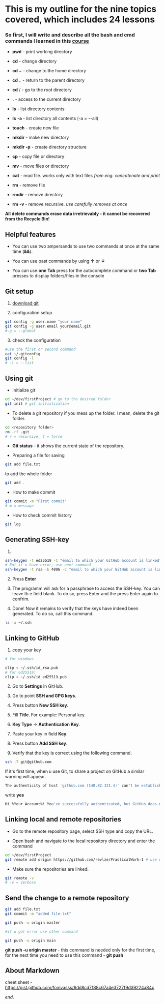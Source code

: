 # This is my outline for the nine topics covered, which includes 24 lessons 

### So first, I will write and describe all the bash and cmd commands I learned in this [course](https://practicum.yandex.ru/profile/git-basics/ "Git basics from Yandex") 

- **pwd** - print working directory

- **cd** - change directory

- **cd** ~ - change to the home directory

- **cd** .. - return to the parent directory

- **cd** / - go to the root directory

- **.** - access to the current directory

- **ls** - list directory contents

- **ls** **-a** - list directory all contents (-a = --all)

- **touch** - create new file

- **mkdir** - make new directory

- **mkdir** **-p** - create directory structure

- **cp** - copy file or directory

- **mv** - move files or directory

- **cat** - read file. works only with text files *from eng. concatenate and print*

- **rm** - remove file

- **rmdir** - remove directory

- **rm** **-v** - remove recursive. *use carefully removes at once*

**All delete commands erase data irretrievably - it cannot be recovered from the Recycle Bin!**


## Helpful features

- You can use two ampersands to use two commands at once at the same time (**&&**).

- You can use past commands by using **↑** or **↓**

- You can use **one Tab** press for the autocomplete command or **two Tab** presses to display folders/files in the console

## Git setup
1. [download git](https://git-scm.com/downloads)

2. configuration setup
``` bash
git config -g user.name "your name"
git config -g user.email your@email.git
#-g = --global
```

3. check the configuration
``` bash
#use the first or second command
cat ~/.gitconfig 
git config -l
# -l = --list
```

## Using git

-  Initialize git 
``` bash
cd ~/dev/firstProject # go to the desired folder
git init # git initialization
```

- To delete a git repository if you mess up the folder. I mean, delete the git folder.
``` bash
cd <repository folder>
rm -rf .git
# r = recursive, f = force
```

- **Git status** - it shows the current state of the repository.

- Preparing a file for saving
``` bash
git add file.txt
```

to add the whole folder
``` bash
git add .
```

- How to make commit
``` bash
git commit -m "First commit"
# m = message
```

- How to check commit history
``` bash
git log
```

## Generating SSH-key

1.
``` bash
ssh-keygen -t ed25519 -C "email to which your GitHub account is linked"
# But if u have error, use next command
ssh-keygen -t rsa -b 4096 -C "email to which your GitHub account is linked"
```

2. Press **Enter**

3. The programm will ask for a passphrase to access the SSH-key. You can leave th e field blank. To do so, press Enter and the press Enter again to confrim.

4. Done! Now it remains to verify that the keys have indeed been generated. To do so, call this command.
``` bash
ls -a ~/.ssh
```

## Linking to GitHub

1. copy your key
``` bash
# for windows

clip < ~/.ssh/id_rsa.pub
# for ed25519:
clip < ~/.ssh/id_ed25519.pub
```

2. Go to **Settings** in GitHub.

3. Go to point **SSH and GPG keys**.

4. Press button **New SSH key**.

5. Fill **Title**. For example: Personal key.

6. **Key Type** -> **Authentication Key**.

7. Paste your key in field **Key**.

8. Press button **Add SSH key**.

9. Verify that the key is correct using the following command.
``` bash 
ssh -T git@github.com
```

If it's first time, when u use Git, to share a project on GitHub a similar warning will appear.
``` bash
The authenticity of host 'github.com (140.82.121.4)' can't be established. ED25519 key fingerprint is SHA256:+DiY3wvvV6TuJJhbpZisF/zLDA0zPMSvHdkr4UvCOqU. This key is not known by any other names. Are you sure you want to continue connecting (yes/no/[fingerprint])?
```

write **yes**

``` bash
Hi %Your_Account%! You've successfully authenticated, but GitHub does not provide shell access.
```

## Linking local and remote repositories

- Go to the remote repository page, select SSH type and copy the URL. 

- Open bash and navigate to the local repository directory and enter the command
``` bash
cd ~/dev/firstProject
git remote add origin https://github.com/revlze/PracticalWork-1 # use ur link
```

- Make sure the repositories are linked.
```bash
git remote -v
# -v = verbose
```

## Send the change to a remote repository

``` bash
git add file.txt
git commit -m "added file.txt"

git push -u origin master

#if u got error use other command

git push -u origin main
```

**git push -u origin master** - this command is needed only for the first time, for the next time you need to use this command - **git push**

## About Markdown

cheet sheet - https://gist.github.com/fomvasss/8dd8cd7f88c67a4e3727f9d39224a84c


*end.*